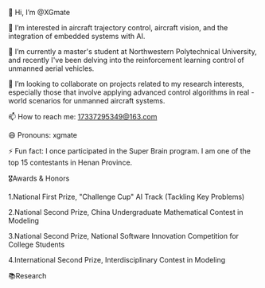 👋 Hi, I’m @XGmate

👀 I’m interested in aircraft trajectory control, aircraft vision, and the integration of embedded systems with AI.

🌱 I’m currently a master's student at Northwestern Polytechnical University, and recently I've been delving into the reinforcement learning control of unmanned aerial vehicles.

💞️ I’m looking to collaborate on projects related to my research interests, especially those that involve applying advanced control algorithms in real - world scenarios for unmanned aircraft systems.

📫 How to reach me: 17337295349@163.com

😄 Pronouns: xgmate

⚡ Fun fact: I once participated in the Super Brain program. I am one of the top 15 contestants in Henan Province.

🎖️Awards & Honors

1.National First Prize, "Challenge Cup" AI Track (Tackling Key Problems)

2.National Second Prize, China Undergraduate Mathematical Contest in Modeling

3.National Second Prize, National Software Innovation Competition for College Students

4.International Second Prize, Interdisciplinary Contest in Modeling

📚Research

